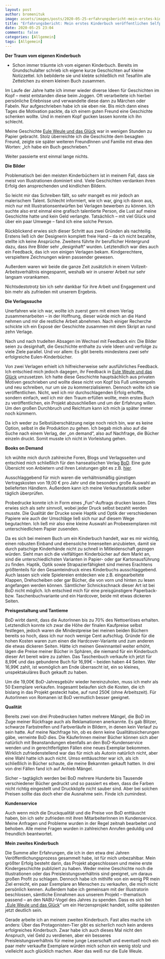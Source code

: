 ```yaml
---
layout: post
author: bromenituk
image: assets/images/posts/2020-05-25-erfahrungsbericht-mein-erstes-kinderbuch-veroeffentlichen-selfpublishing-mit-books-on-demand.jpg
title: "Erfahrungsbericht: Mein erstes Kinderbuch veröffentlichen Selfpublishing mit BoD"
date: 2020-05-25 23:04
comments: false
categories: [Allgemein]
tags: [Allgemein]
---
```

<!-- wp:tadv/classic-paragraph -->
<p><strong>Der Traum vom eigenen Kinderbuch </strong></p>
<ul>
<li>Schon immer träumte ich vom eigenen Kinderbuch. Bereits im Grundschulalter schrieb ich eigene kurze Geschichten auf kleine Notizzettel. Ich bebilderte sie und klebte schließlich mit Tesafilm alle Zettelchen zu einem kleinen Buch zusammen.</li>
</ul>
<p>Im Laufe der Jahre hatte ich immer wieder diverse Ideen für Geschichten im Kopf – meist entstanden diese beim Joggen. Oft verarbeitete ich hierbei persönliche Erlebnisse und verwandelte diese dann zu Märchen oder Fabeln. Nur aufgeschrieben habe ich sie eben nie. Bis mich dann eines Tages die Motivation packte, da ich einem guten Freund eine Geschichte schenken wollte. Und in meinem Kopf gucken lassen konnte ich ihn schlecht.</p>
<p>Meine Geschichte <a href="https://euleweule.de/">Eule Weule und das Glück</a> war in wenigen Stunden zu Papier gebracht. Stolz überreichte ich die Geschichte dem besagten Freund, zeigte sie später weiteren FreundInnen und Familie mit etwa den Worten: „Ich habe ein Buch geschrieben.“</p>
<p>Weiter passierte erst einmal lange nichts.</p>
<p><strong>Die Bilder</strong></p>
<p>Problematisch bei den meisten Kinderbüchern ist in meinem Fall, dass sie meist von Illustrationen dominiert sind. Viele Geschichten verdanken ihren Erfolg den ansprechenden und kindlichen Bildern.</p>
<p>So leicht mir das Schreiben fällt, so sehr mangelt es mir jedoch an malerischem Talent. Schlecht informiert, wie ich war, ging ich davon aus, mich nur mit Illustrationsentwürfen bei Verlagen bewerben zu können. Ich suchte also erst einmal eine grafisch talentierte Person, die Lust auf meine Geschichte hatte und kein Geld verlangte. Tatsächlich – mit viel Glück und über ein paar Umwege – fand ich eine solche Person.</p>
<p>Rückblickend erwies sich dieser Schritt aus zwei Gründen als nachteilig. Erstens ließ ich der Designerin komplett freie Hand – da ich nicht bezahlte, stellte ich keine Ansprüche. Zweitens führte ihr beruflicher Hintergrund dazu, dass ihre Bilder sehr „designhaft“ wurden. Letztendlich war dies auch ein Feedback, das ich von einigen Verlagen bekam. Kindgerechtere, verspieltere Zeichnungen wären passender gewesen.</p>
<p>Außerdem waren wir beide die ganze Zeit zusätzlich in einem Vollzeit-Arbeitsverhältnis eingespannt, weshalb wir in unserer Arbeit nur sehr langsam vorankamen.</p>
<p>Nichtsdestotrotz bin ich sehr dankbar für ihre Arbeit und Engagement und bin mehr als zufrieden mit unserem Ergebnis.</p>
<p><strong>Die Verlagssuche</strong></p>
<p>Unerfahren wie ich war, wollte ich zuerst gern mit einem Verlag zusammenarbeiten – in der Hoffnung, dieser würde mich an die Hand nehmen und mir die restliche Arbeit abnehmen. Nach einiger Recherche schickte ich ein Exposé der Geschichte zusammen mit dem Skript an rund zehn Verlage.</p>
<p>Nach und nach trudelten Absagen im Wechsel mit Feedback ein: Die Bilder seien zu designhaft, die Geschichte enthalte zu viele Ideen und verfolge zu viele Ziele parallel. Und vor allem: Es gibt bereits mindestens zwei sehr erfolgreiche Eulen-Kinderbücher.</p>
<p>Von zwei Verlagen erhielt ich hilfreicherweise sehr ausführliches Feedback. Ich entschied mich jedoch dagegen, ihr Feedback in <a href="https://euleweule.de/">Eule Weule und das Glück</a> umzusetzen. Ich hatte diese Geschichte hauptsächlich aus privaten Motiven geschrieben und wollte diese nicht von Kopf bis Fuß umkrempeln und neu schreiben, nur um sie zu kommerzialisieren. Dennoch wollte ich sie veröffentlichen. Nicht, weil ich mir durchschlagenden Erfolg erhoffte, sondern einfach, weil ich mir den Traum erfüllen wollte, mein erstes Buch zu veröffentlichen, ein Projekt abzuschließen und um der Erfahrung willen. Um den großen Durchbruch und Reichtum kann ich mich ja später immer noch kümmern.</p>
<p>Da ich weder zu Selbstüberschätzung neige noch reich bin, war es keine Option, selbst in die Produktion zu gehen. Ich begab mich also auf die Suche nach einem Verlag, der „on demand“, also auf Nachfrage, die Bücher einzeln druckt. Somit musste ich nicht in Vorleistung gehen.</p>
<p><strong>Books on Demand</strong></p>
<p>Ich wühlte mich durch zahlreiche Foren, Blogs und Verlagsseiten und entschied mich schließlich für den hanseatischen Verlag <a href="https://www.bod.de/">BoD</a>. Eine gute Übersicht von Anbietern und ihren Leistungen gibt es z.B. <a href="https://indieautor.files.wordpress.com/2016/10/ebook-distributoren-im-vergleich_20161020.pdf">hier</a>.</p>
<p>Ausschlaggebend für mich waren die verhältnismäßig günstigen Vertragskosten von 19,00 € pro Jahr und die besonders große Auswahl an belieferten Händlern. Außerdem kann ich meine Verkaufsstatistik selber täglich überprüfen.</p>
<p>Probedrucke konnte ich in Form eines „Fun“-Auftrags drucken lassen. Dies erwies sich als sehr sinnvoll, wobei jeder Druck selbst bezahlt werden musste. Die Qualität der Drucke sowie Haptik und Optik der verschiedenen Papiere wie auch der Umschläge ließ sich nur auf diesem Wege begutachten. Ich ließ mir also eine kleine Auswahl an Probeexemplaren mit unterschiedlichem Papier zusenden.</p>
<p>Da es sich bei meinem Buch um ein Kinderbuch handelt, war es mir wichtig, einen robusten Einband und ebensolche Innenseiten anzubieten, damit sie durch patschige Kinderhände nicht zu schnell in Mitleidenschaft gezogen würden. Sieht man sich die vielfältigen Kinderbücher auf dem Markt an, sind die unterschiedlichsten Varianten in Papier- oder gar Kartonausführung zu finden. Haptik, Optik sowie Strapazierfähigkeit sind meines Erachtens größtenteils für den Gesamteindruck eines Kinderbuchs ausschlaggebend. Auch lassen sich viele Spielereien entdecken wie z.B. eingearbeitete Klappen, Drehscheiben oder gar Bücher, die von vorn und hinten zu lesen angefangen werden können. Sämtlicher Schnickschnack dieser Art ist bei BoD nicht möglich. Ich entschied mich für eine preisgünstigere Paperback- bzw. Taschenbuchvariante und ein Hardcover, beide mit etwas dickeren Seiten.</p>
<p><strong>Preisgestaltung und Tantieme</strong></p>
<p>BoD wirbt damit, dass die AutorInnen bis zu 70% des Nettoerlöses erhalten. Letztendlich konnte ich zwar die Höhe der finalen Kaufpreise selbst festlegen, jedoch waren die Mindestpreise bei meinen beiden Büchern bereits so hoch, dass ich nur noch wenige Cent aufschlug. Gründe für die hohen Kosten waren zum einen die Hardcover-Variante und zum anderen die etwas dickeren Seiten. Hätte ich meinen Gewinnanteil weiter erhöht, lägen die Preise meiner Bücher in Sphären, die niemand für ein Kinderbuch dieser Art bereit wäre zu zahlen. Das Taschenbuch verkaufe ich jetzt für 8,99€ und das gebundene Buch für 16,99€ – beiden haben 44 Seiten. Wer 16,99€ zahlt, ist womöglich am Ende überrascht ist, ein so kleines, unspektakuläres Buch gekauft zu haben.</p>
<p>Um die 19,00€ BoD-Jahresgebühr wieder hereinzuholen, muss ich mehr als 50 Exemplare verkaufen. Insgesamt belaufen sich die Kosten, die ich bislang in das Projekt gesteckt habe, auf rund 250€ (ohne Arbeitszeit). Für AutorInnen von Romanen ist BoD vermutlich besser geeignet.</p>
<p><strong>Qualität</strong></p>
<p>Bereits zwei von drei Probedrucken hatten mehrere Mängel, die BoD im Zuge meiner Rückfrage auch als Reklamationen anerkannte. Es gab Blitzer, schwarze Farbstreifen und Farbverläufe in Bildern, in denen kein Verlauf zu sein hatte. Auf meine Nachfrage hin, ob es denn keine Qualitätssicherungen gäbe, verneinte BoD dies. Die KäuferInnen meiner Bücher können sich aber natürlich mit Beanstandungen ebenfalls an den BoD-Kundenservice wenden und in gerechtfertigten Fällen eine neues Exemplar bekommen. Wirklich zufriedenstellend war das für mich als Autorin natürlich nicht, aber eine Wahl hatte ich auch nicht. Umso enttäuschter war ich, als ich schließlich in Bücher schaute, die meine Bekannten gekauft hatten. In drei von drei Fällen fand ich auf Anhieb Mängel.</p>
<p>Sicher – tagtäglich werden bei BoD mehrere Hunderte bis Tausende verschiedener Bücher gedruckt und so passiert es eben, dass die Farben nicht richtig eingestellt und Druckköpfe nicht sauber sind. Aber bei solchen Preisen sollte das doch eher die Ausnahme sein. Finde ich zumindest.</p>
<p><strong>Kundenservice</strong></p>
<p>Auch wenn mich die Druckqualität und die Preise von BoD enttäuscht haben, bin ich sehr zufrieden mit ihren MitarbeiterInnen im Kundenservice. Meine Anfragen und Probleme wurden in der Regel zeitnah bearbeitet und behoben. Alle meine Fragen wurden in zahlreichen Anrufen geduldig und freundlich beantwortet.</p>
<p><strong>Mein zweites Kinderbuch</strong></p>
<p>Die Summe aller Erfahrungen, die ich in den etwa drei Jahren Veröffentlichungsprozess gesammelt habe, ist für mich unbezahlbar. Mein größter Erfolg besteht darin, das Projekt abgeschlossen und meine erste Kindergeschichte publiziert zu haben. Weder meine Geschichte noch die Illustrationen oder das Preisleistungsverhältnis sind geeignet, um daraus großen Profit zu schlagen. Dennoch habe ich mithilfe von ein wenig PR mein Ziel erreicht, ein paar Exemplare an Menschen zu verkaufen, die mich nicht persönlich kennen. Außerdem habe ich gemeinsam mit der Illustratorin beschlossen, sämtliche Einnahmen aus unserem Projekt – thematisch passend – an den NABU-Vogel des Jahres zu spenden. Dass es sich bei „<a href="https://euleweule.de/">Eule Weule und das Glück</a>“ um ein Herzensprojekt handelt, sollte spätesten jetzt deutlich sein.</p>
<p>Gerade arbeite ich an meinem zweiten Kinderbuch. Fast alles mache ich anders: Über das Protagonisten-Tier gibt es sicherlich noch kein anderes erfolgreiches Kinderbuch. Zwar habe ich auch dieses Mal nicht den Anspruch, viel Geld zu verdienen, aber ein besseres Preisleistungsverhältnis für meine junge Leserschaft und eventuell noch ein paar mehr verkaufte Exemplare würden mich schon ein wenig stolz und vielleicht auch glücklich machen. Aber das weiß nur die Eule Weule.</p>
<p><img src="https://vg07.met.vgwort.de/na/4779bd897595420e872da84eb21c4a12" alt="" width="1" height="1" /></p>
<!-- /wp:tadv/classic-paragraph -->
